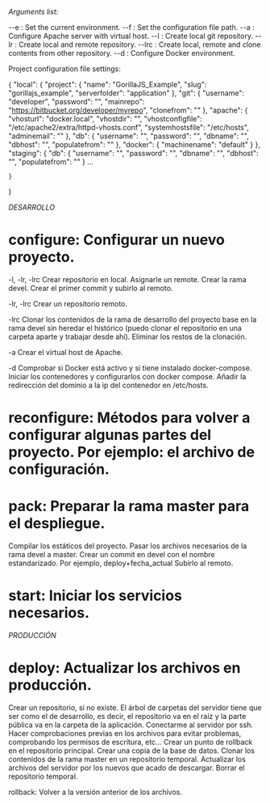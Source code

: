 *Arguments list:*

--e : Set the current environment.
--f : Set the configuration file path.
--a : Configure Apache server with virtual host.
--l : Create local git repository.
--lr : Create local and remote repository.
--lrc : Create local, remote and clone contents from other repository.
--d : Configure Docker environment.


Project configuration file settings:

{
    "local": {
        "project": {
            "name": "GorillaJS_Example",
            "slug": "gorillajs_example",
            "serverfolder": "application"
        },
        "git": {
            "username": "developer",
            "password": "",
            "mainrepo": "https://bitbucket.org/developer/myrepo",
            "clonefrom": ""
        },
        "apache": {
            "vhosturl": "docker.local",
            "vhostdir": "",
            "vhostconfigfile": "/etc/apache2/extra/httpd-vhosts.conf",
            "systemhostsfile": "/etc/hosts",
            "adminemail": ""
        },
        "db": {
            "username": "",
            "password": "",
            "dbname": "",
            "dbhost": "",
            "populatefrom": ""
        },
        "docker": {
            "machinename": "default"
        }
    },
    "staging": {
        "db": {
            "username": "",
            "password": "",
            "dbname": "",
            "dbhost": "",
            "populatefrom": ""
        }
        ...

    }
}


*DESARROLLO*

configure: Configurar un nuevo proyecto. 
====
-l, -lr, -lrc
Crear repositorio en local.
Asignarle un remote.
Crear la rama devel.
Crear el primer commit y subirlo al remoto.

-lr, -lrc
Crear un repositorio remoto.

-lrc
Clonar los contenidos de la rama de desarrollo del proyecto base en la rama devel sin heredar el histórico (puedo clonar el repositorio en una carpeta aparte y trabajar desde ahí).
Eliminar los restos de la clonación.

-a
Crear el virtual host de Apache.

-d
Comprobar si Docker está activo y si tiene instalado docker-compose.
Iniciar los contenedores y configurarlos con docker compose.
Añadir la redirección del dominio a la ip del contenedor en /etc/hosts.

reconfigure: Métodos para volver a configurar algunas partes del proyecto. Por ejemplo: el archivo de configuración.
====

pack: Preparar la rama master para el despliegue.
====
Compilar los estáticos del proyecto.
Pasar los archivos necesarios de la rama devel a master.
Crear un commit en devel con el nombre estandarizado. Por ejemplo, deploy+fecha_actual
Subirlo al remoto.

start: Iniciar los servicios necesarios.
====



*PRODUCCIÓN*

deploy: Actualizar los archivos en producción.
====
Crear un repositorio, si no existe. El árbol de carpetas del servidor tiene que ser como el de desarrollo, es decir, el repositorio va en el raíz y la parte pública va en la carpeta de la aplicación.
Conectarme al servidor por ssh.
Hacer comprobaciones previas en los archivos para evitar problemas, comprobando los permisos de escritura, etc...
Crear un punto de rollback en el repositorio principal.
Crear una copia de la base de datos.
Clonar los contenidos de la rama master en un repositorio temporal.
Actualizar los archivos del servidor por los nuevos que acado de descargar.
Borrar el repositorio temporal.

rollback: Volver a la versión anterior de los archivos.
